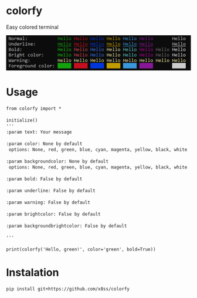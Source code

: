 # colorfy
Easy colored terminal

![alt text](https://github.com/x8ss/colorfy/blob/master/img.png)

# Usage
```
from colorfy import *

initialize()
'''
:param text: Your message

:param color: None by default
 options: None, red, green, blue, cyan, magenta, yellow, black, white

:param backgroundcolor: None by default
 options: None, red, green, blue, cyan, magenta, yellow, black, white

:param bold: False by default

:param underline: False by default

:param warning: False by default

:param brightcolor: False by default

:param backgroundbrightcolor: False by default

'''

print(colorfy('Hello, green!', color='green', bold=True))

```
# Instalation
```
pip install git+https://github.com/x8ss/colorfy
```
